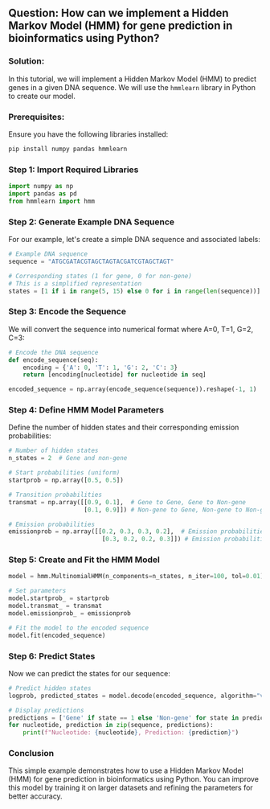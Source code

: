 ## Question: How can we implement a Hidden Markov Model (HMM) for gene prediction in bioinformatics using Python?

### Solution:

In this tutorial, we will implement a Hidden Markov Model (HMM) to predict genes in a given DNA sequence. We will use the `hmmlearn` library in Python to create our model.

### Prerequisites:

Ensure you have the following libraries installed:

```bash
pip install numpy pandas hmmlearn
```

### Step 1: Import Required Libraries

```python
import numpy as np
import pandas as pd
from hmmlearn import hmm
```

### Step 2: Generate Example DNA Sequence

For our example, let's create a simple DNA sequence and associated labels:

```python
# Example DNA sequence
sequence = "ATGCGATACGTAGCTAGTACGATCGTAGCTAGT"

# Corresponding states (1 for gene, 0 for non-gene)
# This is a simplified representation
states = [1 if i in range(5, 15) else 0 for i in range(len(sequence))]
```

### Step 3: Encode the Sequence

We will convert the sequence into numerical format where A=0, T=1, G=2, C=3:

```python
# Encode the DNA sequence
def encode_sequence(seq):
    encoding = {'A': 0, 'T': 1, 'G': 2, 'C': 3}
    return [encoding[nucleotide] for nucleotide in seq]

encoded_sequence = np.array(encode_sequence(sequence)).reshape(-1, 1)
```

### Step 4: Define HMM Model Parameters

Define the number of hidden states and their corresponding emission probabilities:

```python
# Number of hidden states
n_states = 2  # Gene and non-gene

# Start probabilities (uniform)
startprob = np.array([0.5, 0.5])

# Transition probabilities
transmat = np.array([[0.9, 0.1],  # Gene to Gene, Gene to Non-gene
                     [0.1, 0.9]]) # Non-gene to Gene, Non-gene to Non-gene

# Emission probabilities
emissionprob = np.array([[0.2, 0.3, 0.3, 0.2],  # Emission probabilities for gene
                          [0.3, 0.2, 0.2, 0.3]]) # Emission probabilities for non-gene
```

### Step 5: Create and Fit the HMM Model

```python
model = hmm.MultinomialHMM(n_components=n_states, n_iter=100, tol=0.01)

# Set parameters
model.startprob_ = startprob
model.transmat_ = transmat
model.emissionprob_ = emissionprob

# Fit the model to the encoded sequence
model.fit(encoded_sequence)
```

### Step 6: Predict States

Now we can predict the states for our sequence:

```python
# Predict hidden states
logprob, predicted_states = model.decode(encoded_sequence, algorithm="viterbi")

# Display predictions
predictions = ['Gene' if state == 1 else 'Non-gene' for state in predicted_states]
for nucleotide, prediction in zip(sequence, predictions):
    print(f"Nucleotide: {nucleotide}, Prediction: {prediction}")
```

### Conclusion

This simple example demonstrates how to use a Hidden Markov Model (HMM) for gene prediction in bioinformatics using Python. You can improve this model by training it on larger datasets and refining the parameters for better accuracy.
